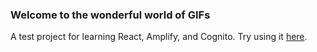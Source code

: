 ### Welcome to the wonderful world of GIFs

A test project for learning React, Amplify, and Cognito.
Try using it [here](https://dev.d3bs088i7litou.amplifyapp.com/).
